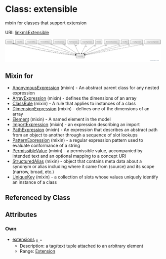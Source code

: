 
# Class: extensible


mixin for classes that support extension

URI: [linkml:Extensible](https://w3id.org/linkml/Extensible)


[![img](images/Extensible.svg)](images/Extensible.svg)

## Mixin for

 * [AnonymousExpression](AnonymousExpression.md) (mixin)  - An abstract parent class for any nested expression
 * [ArrayExpression](ArrayExpression.md) (mixin)  - defines the dimensions of an array
 * [ClassRule](ClassRule.md) (mixin)  - A rule that applies to instances of a class
 * [DimensionExpression](DimensionExpression.md) (mixin)  - defines one of the dimensions of an array
 * [Element](Element.md) (mixin)  - A named element in the model
 * [ImportExpression](ImportExpression.md) (mixin)  - an expression describing an import
 * [PathExpression](PathExpression.md) (mixin)  - An expression that describes an abstract path from an object to another through a sequence of slot lookups
 * [PatternExpression](PatternExpression.md) (mixin)  - a regular expression pattern used to evaluate conformance of a string
 * [PermissibleValue](PermissibleValue.md) (mixin)  - a permissible value, accompanied by intended text and an optional mapping to a concept URI
 * [StructuredAlias](StructuredAlias.md) (mixin)  - object that contains meta data about a synonym or alias including where it came from (source) and its scope (narrow, broad, etc.)
 * [UniqueKey](UniqueKey.md) (mixin)  - a collection of slots whose values uniquely identify an instance of a class

## Referenced by Class


## Attributes


### Own

 * [extensions](extensions.md)  <sub>0..\*</sub>
     * Description: a tag/text tuple attached to an arbitrary element
     * Range: [Extension](Extension.md)
